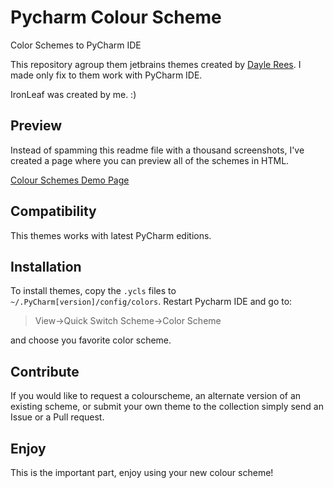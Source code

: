 # Pycharm Colour Scheme
Color Schemes to PyCharm IDE

This repository agroup them jetbrains themes created by [Dayle Rees](https://github.com/daylerees/colour-schemes). I made only fix to them work with PyCharm IDE. 

IronLeaf was created by me. :)

## Preview

Instead of spamming this readme file with a thousand screenshots, I've created a page where you can preview all of the schemes in HTML.

[Colour Schemes Demo Page](http://daylerees.github.io/)

## Compatibility

This themes works with latest PyCharm editions.

## Installation

To install themes, copy the `.ycls` files to `~/.PyCharm[version]/config/colors`. Restart Pycharm IDE and go to:

> View->Quick Switch Scheme->Color Scheme

and choose you favorite color scheme.

## Contribute

If you would like to request a colourscheme, an alternate version of an existing scheme, or submit your own theme to the collection simply send an Issue or a Pull request.

## Enjoy

This is the important part, enjoy using your new colour scheme!

